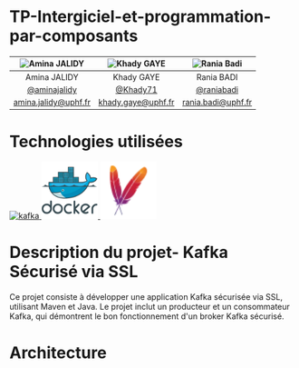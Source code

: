 # TP-Intergiciel-et-programmation-par-composants
| ![Amina JALIDY](https://avatars.githubusercontent.com/u/103306906?v=4)  | ![Khady GAYE](https://avatars.githubusercontent.com/u/131003251?v=4)          | ![Rania Badi](https://avatars.githubusercontent.com/u/141785971?v=4) |
| :--------------: | :--------------: | :--------------: |
| Amina JALIDY | Khady GAYE        | Rania BADI  |
| [@aminajalidy](https://github.com/aminajalidy) | [@Khady71](https://github.com/Khady71) | [@raniabadi](https://github.com/raniabadi)  |
| amina.jalidy@uphf.fr  | khady.gaye@uphf.fr           | rania.badi@uphf.fr  |

# Technologies utilisées
<a href="https://kafka.apache.org/" target="_blank" rel="noreferrer"> <img src="https://imgs.search.brave.com/vUNX5vHj053oH8GdZXva9X8byPP-0OQMCLXSgv3rLtU/rs:fit:500:0:0/g:ce/aHR0cHM6Ly9zdGF0/aWMud2lraWEubm9j/b29raWUubmV0L2xv/Z29wZWRpYS9pbWFn/ZXMvZC9kOC9BcGFj/aGVfS2Fma2FfTG9n/by5qcGcvcmV2aXNp/b24vbGF0ZXN0L3Nj/YWxlLXRvLXdpZHRo/LWRvd24vMzAwP2Ni/PTIwMjIwNzAzMDIz/NjEz.jpeg" alt="kafka" width="260" height="100"/> </a> <a href="https://www.docker.com/" target="_blank" rel="noreferrer"> <img src="https://raw.githubusercontent.com/devicons/devicon/master/icons/docker/docker-original-wordmark.svg" alt="docker" width="100" height="100"/> </a> <a href="https://maven.apache.org/" target="_blank" rel="noreferrer"><img src="https://raw.githubusercontent.com/vscode-icons/vscode-icons/master/icons/file_type_maven.svg" alt="maven" width="100" height="100"/></a>

# Description du projet- Kafka Sécurisé via SSL

Ce projet consiste à développer une application Kafka sécurisée via SSL, utilisant Maven et Java. Le projet inclut un producteur et un consommateur Kafka, qui démontrent le bon fonctionnement d'un broker Kafka sécurisé.

# Architecture

